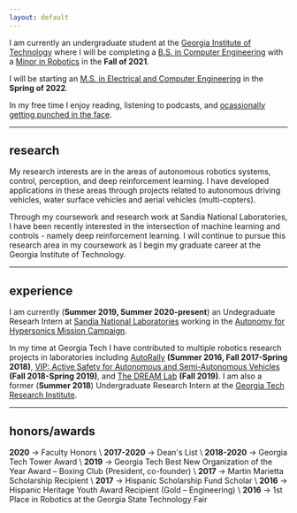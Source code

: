 ```yaml
---
layout: default
---
```


I am currently an undergraduate student at the [Georgia Institute of Technology](https://www.gatech.edu/) where I will be completing a [B.S. in Computer Engineering](https://www.ece.gatech.edu/) with a [Minor in Robotics](http://www.robotics.gatech.edu/) in the **Fall of 2021**. 

I will be starting an [M.S. in Electrical and Computer Engineering](https://www.ece.gatech.edu/academics/graduate-studies) in the **Spring of 2022**. 

In my free time I enjoy reading, listening to podcasts, and [ocassionally getting punched in the face](https://georgiatechboxing.com/).

---
## research

My research interests are in the areas of autonomous robotics systems, control, perception, and deep reinforcement learning. I have developed applications in these areas through projects related to autonomous driving vehicles, water surface vehicles and aerial vehicles (multi-copters). 

Through my coursework and research work at Sandia National Laboratories, I have been recently interested in the intersection of machine learning and controls - namely deep reinforcement learning. I will continue to pursue this research area in my coursework as I begin my graduate career at the Georgia Institute of Technology. 

---
## experience

I am currently (**Summer 2019, Summer 2020-present**) an Undegraduate Researh Intern at [Sandia National Laboratories](https://www.sandia.gov/) working in the [Autonomy for Hypersonics Mission Campaign](https://autonomy.sandia.gov/missioncampaign/index.html). 

In my time at Georgia Tech I have contributed to multiple robotics research projects in laboratories including [AutoRally](https://autorally.github.io/) **(Summer 2016, Fall 2017-Spring 2018)**, [VIP: Active Safety for Autonomous and Semi-Autonomous Vehicles](https://www.vip.gatech.edu/teams/active-safety-autonomous-and-semi-autonomous-vehicles) **(Fall 2018-Spring 2019)**, and [The DREAM Lab](https://dream.georgiatech-metz.fr/research-projects/rc-car/) **(Fall 2019)**. I am also a former (**Summer 2018**) Undergraduate Research Intern at the  [Georgia Tech Research Institute](https://www.gtri.gatech.edu/).

---
## honors/awards
**2020**  → Faculty Honors \\
**2017-2020** → Dean's List \\
**2018-2020** → Georgia Tech Tower Award \\
**2019** → Georgia Tech Best New Organization of the Year Award – Boxing Club (President, co-founder) \\
**2017** → Martin Marietta Scholarship Recipient \\
**2017** → Hispanic Scholarship Fund Scholar \\
**2016** → Hispanic Heritage Youth Award Recipient (Gold – Engineering) \\
**2016** → 1st Place in Robotics at the Georgia State Technology Fair

<br/><br/> 
<br/><br/> 